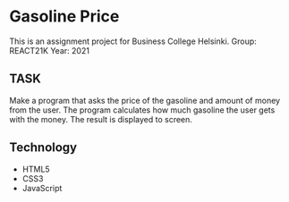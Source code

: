 # Gasoline Price

This is an assignment project for Business College Helsinki.
Group: REACT21K
Year: 2021

## TASK

Make a program that asks the price of the gasoline and amount of money from the user. The program calculates how much gasoline the user gets with the money. The result is displayed to screen.

## Technology

- HTML5
- CSS3
- JavaScript
